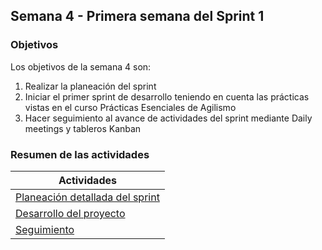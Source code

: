 ## Semana 4 - Primera semana del Sprint 1
### Objetivos

Los objetivos de la semana 4 son:

1. Realizar la planeación del sprint
2. Iniciar el primer sprint de desarrollo teniendo en cuenta las prácticas vistas en el curso Prácticas Esenciales de Agilismo
3. Hacer seguimiento al avance de actividades del sprint mediante Daily meetings y tableros Kanban
 
### Resumen de las actividades

| Actividades   |
|---------------|
|[Planeación detallada del sprint](https://avargas20.github.io/MISW-Procesos/semanas/semana4/s4_planeacion_sprint)  |
|[Desarrollo del proyecto](https://avargas20.github.io/MISW-Procesos/semanas/semana4/s4_desarrollo)|
|[Seguimiento](https://avargas20.github.io/MISW-Procesos/semanas/semana4/s4_seguimiento)|
